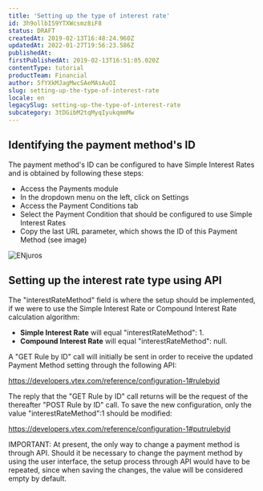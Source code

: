 ```yaml
---
title: 'Setting up the type of interest rate'
id: 3h9ollbIS9YTXWcsmz8iF8
status: DRAFT
createdAt: 2019-02-13T16:48:24.960Z
updatedAt: 2022-01-27T19:56:23.586Z
publishedAt: 
firstPublishedAt: 2019-02-13T16:51:05.020Z
contentType: tutorial
productTeam: Financial
author: 5fYXkMJagMwcSAeMAsAuOI
slug: setting-up-the-type-of-interest-rate
locale: en
legacySlug: setting-up-the-type-of-interest-rate
subcategory: 3tDGibM2tqMyqIyukqmmMw
---
```


## Identifying the payment method's ID

The payment method's ID can be configured to have Simple Interest Rates and is obtained by following these steps:

- Access the Payments module
- In the dropdown menu on the left, click on Settings
- Access the Payment Conditions tab
- Select the Payment Condition that should be configured to use Simple Interest Rates
- Copy the last URL parameter, which shows the ID of this Payment Method (see image)

![ENjuros](//images.ctfassets.net/alneenqid6w5/27ScAtFzUYwYm8y5zGqsEP/ae3915ad736e96121017aba11d87a522/ENjuros.png)

## Setting up the interest rate type using API

The "interestRateMethod" field is where the setup should be implemented, if we were to use the Simple Interest Rate or Compound Interest Rate calculation algorithm:
- **Simple Interest Rate** will equal "interestRateMethod": 1.
- **Compound Interest Rate** will equal "interestRateMethod": null.

A "GET Rule by ID" call will initially be sent in order to receive the updated Payment Method setting through the following API:

https://developers.vtex.com/reference/configuration-1#rulebyid

The reply that the "GET Rule by ID" call returns will be the request of the thereafter "POST Rule by ID" call. To save the new configuration, only the value "interestRateMethod":1 should be modified:

https://developers.vtex.com/reference/configuration-1#putrulebyid

<div class="alert alert-danger">
IMPORTANT: At present, the only way to change a payment method is through API. Should it be necessary to change the payment method by using the user interface, the setup process through API would have to be repeated, since when saving the changes, the value will be considered empty by default.
</div>
